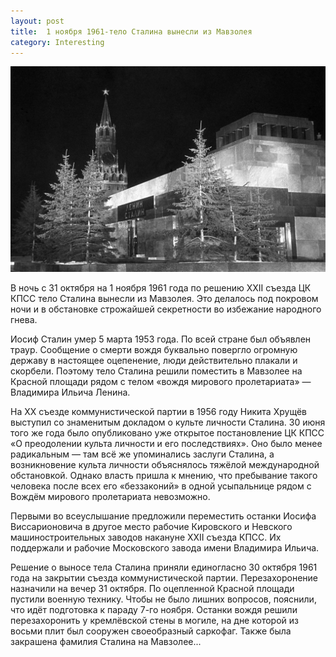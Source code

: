 ```yaml
---
layout: post
title:  1 ноября 1961-тело Сталина вынесли из Мавзолея
category: Interesting
---
```


![](/img/Ленин_Сталин.jpg)

В ночь с 31 октября на 1 ноября 1961 года по решению XXII съезда ЦК КПСС тело Сталина вынесли из Мавзолея.
Это делалось под покровом ночи и в обстановке строжайшей секретности во избежание народного гнева.

Иосиф Сталин умер 5 марта 1953 года. По всей стране был объявлен траур. Сообщение о смерти вождя буквально повергло огромную державу в настоящее оцепенение, люди действительно плакали и скорбели. Поэтому тело Сталина решили поместить в Мавзолее на Красной площади рядом с телом «вождя мирового пролетариата» — Владимира Ильича Ленина.

На XX съезде коммунистической партии в 1956 году Никита Хрущёв выступил со знаменитым докладом о культе личности Сталина. 30 июня того же года было опубликовано уже открытое постановление ЦК КПСС «О преодолении культа личности и его последствиях». Оно было менее радикальным — там всё же упоминались заслуги Сталина, а возникновение культа личности объяснялось тяжёлой международной обстановкой. Однако власть пришла к мнению, что пребывание такого человека после всех его «беззаконий» в одной усыпальнице рядом с Вождём мирового пролетариата невозможно.

Первыми во всеуслышание предложили переместить останки Иосифа Виссарионовича в другое место рабочие Кировского и Невского машиностроительных заводов накануне ХХII съезда КПСС. Их поддержали и рабочие Московского завода имени Владимира Ильича.

Решение о выносе тела Сталина приняли единогласно 30 октября 1961 года на закрытии съезда коммунистической партии. Перезахоронение назначили на вечер 31 октября. По оцепленной Красной площади пустили военную технику. Чтобы не было лишних вопросов, пояснили, что идёт подготовка к параду 7-го ноября. Останки вождя решили перезахоронить у кремлёвской стены в могиле, на дне которой из восьми плит был сооружен своеобразный саркофаг. Также была закрашена фамилия Сталина на Мавзолее...